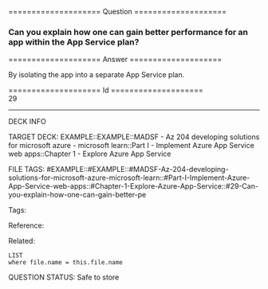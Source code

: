 ==================== Question ====================  

### Can you explain how one can gain better performance for an app within the App Service plan?  

==================== Answer ====================  

By isolating the app into a separate App Service plan.

==================== Id ====================  
29

---

DECK INFO

TARGET DECK: EXAMPLE::EXAMPLE::MADSF - Az 204 developing solutions for microsoft azure - microsoft learn::Part I - Implement Azure App Service web apps::Chapter 1 - Explore Azure App Service

FILE TAGS: #EXAMPLE::#EXAMPLE::#MADSF-Az-204-developing-solutions-for-microsoft-azure-microsoft-learn::#Part-I-Implement-Azure-App-Service-web-apps::#Chapter-1-Explore-Azure-App-Service::#29-Can-you-explain-how-one-can-gain-better-pe

Tags:

Reference:

Related:

```dataview
LIST
where file.name = this.file.name
```

QUESTION STATUS: Safe to store
